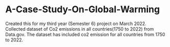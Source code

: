 # A-Case-Study-On-Global-Warming
Created this for my third year (Semester 6) project on March 2022. Collected dataset of Co2 emissions in all countries(1750 to 2022) from Data.gov.
The dataset has included co2 emission for all countries from 1750 to 2022.

